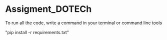 # Assigment_DOTECh


To run all the code, write a command in your terminal or command line tools

"pip install -r requirements.txt"
